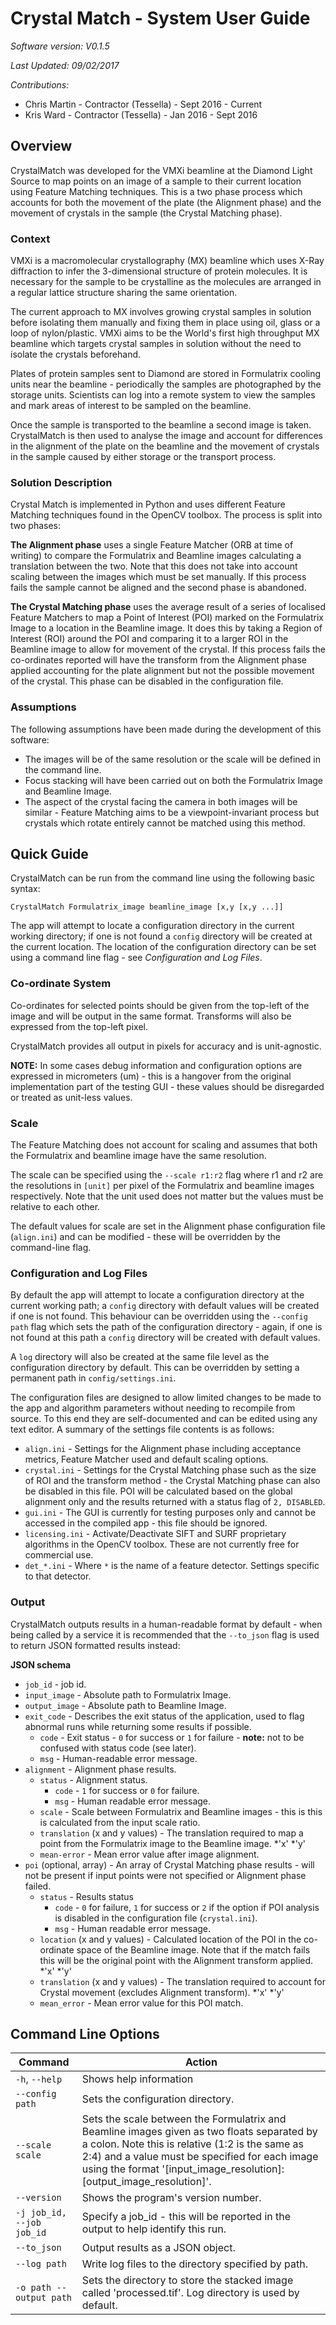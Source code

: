 # Crystal Match - System User Guide

*Software version: V0.1.5*

*Last Updated: 09/02/2017*

*Contributions:*

* Chris Martin - Contractor (Tessella) - Sept 2016 - Current
* Kris Ward - Contractor (Tessella) - Jan 2016 - Sept 2016

## Overview

CrystalMatch was developed for the VMXi beamline at the Diamond Light Source to map points on an image of a sample to their current location using Feature Matching techniques. This is a two phase process which accounts for both the movement of the plate (the Alignment phase) and the movement of crystals in the sample (the Crystal Matching phase).

### Context

VMXi is a macromolecular crystallography (MX) beamline which uses X-Ray diffraction to infer the 3-dimensional structure of protein molecules. It is necessary for the sample to be crystalline as the molecules are arranged in a regular lattice structure sharing the same orientation.

The current approach to MX involves growing crystal samples in solution before isolating them manually and fixing them in place using oil, glass or a loop of nylon/plastic. VMXi aims to be the World's first high throughput MX beamline which targets crystal samples in solution without the need to isolate the crystals beforehand.

Plates of protein samples sent to Diamond are stored in Formulatrix cooling units near the beamline - periodically the samples are photographed by the storage units. Scientists can log into a remote system to view the samples and mark areas of interest to be sampled on the beamline.

Once the sample is transported to the beamline a second image is taken. CrystalMatch is then used to analyse the image and account for differences in the alignment of the plate on the beamline and the movement of crystals in the sample caused by either storage or the transport process.

### Solution Description

Crystal Match is implemented in Python and uses different Feature Matching techniques found in the OpenCV toolbox.  The process is split into two phases:

**The Alignment phase** uses a single Feature Matcher (ORB at time of writing) to compare the Formulatrix and Beamline images calculating a translation between the two.  Note that this does not take into account scaling between the images which must be set manually.  If this process fails the sample cannot be aligned and the second phase is abandoned.

**The Crystal Matching phase** uses the average result of a series of localised Feature Matchers to map a Point of Interest (POI) marked on the Formulatrix Image to a location in the Beamline image.  It does this by taking a Region of Interest (ROI) around the POI and comparing it to a larger ROI in the Beamline image to allow for movement of the crystal.  If this process fails the co-ordinates reported will have the transform from the Alignment phase applied accounting for the plate alignment but not the possible movement of the crystal. This phase can be disabled in the configuration file.

### Assumptions

The following assumptions have been made during the development of this software:

* The images will be of the same resolution or the scale will be defined in the command line.
* Focus stacking will have been carried out on both the Formulatrix Image and Beamline Image.
* The aspect of the crystal facing the camera in both images will be similar - Feature Matching aims to be a viewpoint-invariant process but crystals which rotate entirely cannot be matched using this method.

## Quick Guide

CrystalMatch can be run from the command line using the following basic syntax:

`CrystalMatch Formulatrix_image beamline_image [x,y [x,y ...]]`

The app will attempt to locate a configuration directory in the current working directory; if one is not found a `config` directory will be created at the current location. The location of the configuration directory can be set using a command line flag - see *Configuration and Log Files*.

### Co-ordinate System

Co-ordinates for selected points should be given from the top-left of the image and will be output in the same format. Transforms will also be expressed from the top-left pixel.

CrystalMatch provides all output in pixels for accuracy and is unit-agnostic.

**NOTE:** In some cases debug information and configuration options are expressed in micrometers (um) - this is a hangover from the original implementation part of the testing GUI - these values should be disregarded or treated as unit-less values.

### Scale

The Feature Matching does not account for scaling and assumes that both the Formulatrix and beamline image have the same resolution.

The scale can be specified using the `--scale r1:r2` flag where r1 and r2 are the resolutions in `[unit]` per pixel of the Formulatrix and beamline images respectively. Note that the unit used does not matter but the values must be relative to each other.

The default values for scale are set in the Alignment phase configuration file (`align.ini`) and can be modified - these will be overridden by the command-line flag.

### Configuration and Log Files

By default the app will attempt to locate a configuration directory at the current working path; a `config` directory with default values will be created if one is not found.  This behaviour can be overridden using the `--config path` flag which sets the path of the configuration directory - again, if one is not found at this path a `config` directory will be created with default values.

A `log` directory will also be created at the same file level as the configuration directory by default.  This can be overridden by setting a permanent path in `config/settings.ini`.

The configuration files are designed to allow limited changes to be made to the app and algorithm parameters without needing to recompile from source. To this end they are self-documented and can be edited using any text editor. A summary of the settings file contents is as follows:

* `align.ini` - Settings for the Alignment phase including acceptance metrics, Feature Matcher used and default scaling options.
* `crystal.ini` - Settings for the Crystal Matching phase such as the size of ROI and the transform method - the Crystal Matching phase can also be disabled in this file.  POI will be calculated based on the global alignment only and the results returned with a status flag of `2, DISABLED`.
* `gui.ini` - The GUI is currently for testing purposes only and cannot be accessed in the compiled app - this file should be ignored.
* `licensing.ini` - Activate/Deactivate SIFT and SURF proprietary algorithms in the OpenCV toolbox.  These are not currently free for commercial use.
* `det_*.ini` - Where `*` is the name of a feature detector. Settings specific to that detector.

### Output

CrystalMatch outputs results in a human-readable format by default - when being called by a service it is recommended that the `--to_json` flag is used to return JSON formatted results instead:

**JSON schema**

* `job_id` - job id.
* `input_image` - Absolute path to Formulatrix Image.
* `output_image` - Absolute path to Beamline Image.
* `exit_code` - Describes the exit status of the application, used to flag abnormal runs while returning some results if possible.
    * `code` - Exit status - `0` for success or `1` for failure - **note:** not to be confused with status code (see later).
    * `msg` - Human-readable error message.
* `alignment` - Alignment phase results.
    * `status` - Alignment status.
        * `code` - `1` for success or `0` for failure.
        * `msg` - Human readable error message.
    * `scale` - Scale between Formulatrix and Beamline images - this is this is calculated from the input scale ratio.
    * `translation` (x and y values) - The translation required to map a point from the Formulatrix image to the Beamline image.
        *'x'
        *'y'
    * `mean-error` - Mean error value after image alignment.
* `poi` (optional, array) - An array of Crystal Matching phase results - will not be present if input points were not specified or Alignment phase failed.
    * `status` - Results status
        * `code` - `0` for failure, `1` for success or `2` if the option if POI analysis is disabled in the configuration file (`crystal.ini`).
        * `msg` - Human readable error message.
    * `location` (x and y values) - Calculated location of the POI in the co-ordinate space of the Beamline image. Note that if the match fails this will be the original point with the Alignment transform applied.
        *'x'
        *'y'
    * `translation` (x and y values) - The translation required to account for Crystal movement (excludes Alignment transform).
        *'x'
        *'y'
    * `mean_error` - Mean error value for this POI match.

## Command Line Options
| Command           | Action                |
|-------------------|-----------------------|
| `-h`, `--help`    | Shows help information |
| `--config path`   | Sets the configuration directory. |
| `--scale scale`   | Sets the scale between the Formulatrix and Beamline images given as two floats separated by a colon. Note this is relative (1:2 is the same as 2:4) and a value must be specified for each image using the format '[input_image_resolution]:[output_image_resolution]'. |
| `--version`       | Shows the program's version number. |
| `-j job_id, --job job_id` | Specify a job_id - this will be reported in the output to help identify this run. |
| `--to_json`       | Output results as a JSON object. |
| `--log path`      | Write log files to the directory specified by path. |
| `-o path --output path`|Sets the directory to store the stacked image called 'processed.tif'. Log directory is used by default.|